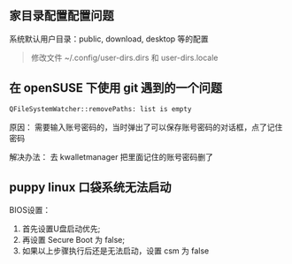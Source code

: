 

<h2 class = 'auto-sort'>家目录配置配置问题</h2>

系统默认用户目录：public, download, desktop 等的配置
>修改文件 ~/.config/user-dirs.dirs 和 user-dirs.locale

<h2 class = 'auto-sort'>在 openSUSE 下使用 git 遇到的一个问题 </h2>

```bash
QFileSystemWatcher::removePaths: list is empty 
```
原因： 需要输入账号密码的，当时弹出了可以保存账号密码的对话框，点了记住密码

解决办法： 去 kwalletmanager 把里面记住的账号密码删了


<h2 class = 'auto-sort'>puppy linux 口袋系统无法启动</h2>


BIOS设置：
1. 首先设置U盘启动优先;
1. 再设置 Secure Boot 为 false;
1. 如果以上步骤执行后还是无法启动，设置 csm 为 false


